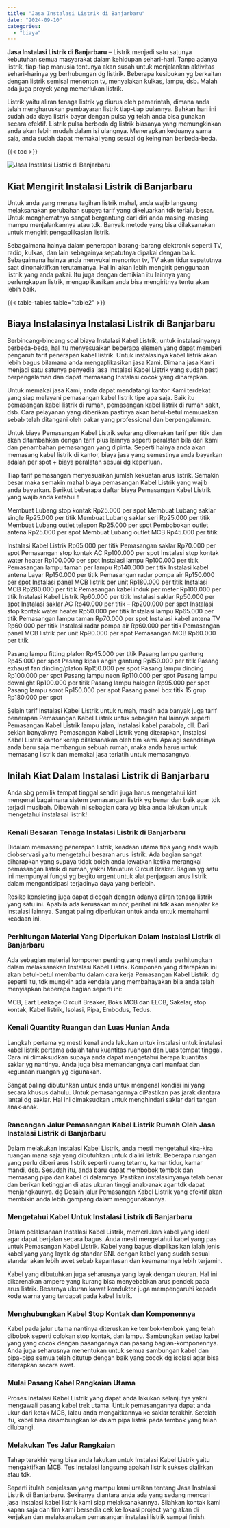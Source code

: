 ```yaml
---
title: "Jasa Instalasi Listrik di Banjarbaru"
date: "2024-09-10"
categories: 
  - "biaya"
---
```


**Jasa Instalasi Listrik di Banjarbaru** – Listrik menjadi satu satunya kebutuhan semua masyarakat dalam kehidupan sehari-hari. Tanpa adanya listrik, tiap-tiap manusia tentunya akan susah untuk menjalankan aktivitas sehari-harinya yg berhubungan dg listirik. Beberapa kesibukan yg berkaitan dengan listrik semisal menonton tv, menyalakan kulkas, lampu, dsb. Malah ada juga proyek yang memerlukan listrik.

Listrik yaitu aliran tenaga listrik yg diurus oleh pemerintah, dimana anda telah mengharuskan pembayaran listrik tiap-tiap bulannya. Bahkan hari ini sudah ada daya listrik bayar dengan pulsa yg telah anda bisa gunakan secara efektif. Listrik pulsa berbeda dg listrik biasanya yang memungkinkan anda akan lebih mudah dalam isi ulangnya. Menerapkan keduanya sama saja, anda sudah dapat memakai yang sesuai dg keinginan berbeda-beda.

{{< toc >}}

![Jasa Instalasi Listrik di Banjarbaru](/images/instalasi-listrik-murah12.png)

## Kiat Mengirit Instalasi Listrik di Banjarbaru

Untuk anda yang merasa tagihan listrik mahal, anda wajib langsung melaksanakan perubahan supaya tarif yang dikeluarkan tdk terlalu besar. Untuk menghematnya sangat bergantung dari diri anda masing-masing mampu menjalankannya atau tdk. Banyak metode yang bisa dilaksanakan untuk mengirit pengaplikasian listrik.

Sebagaimana halnya dalam penerapan barang-barang elektronik seperti TV, radio, kulkas, dan lain sebagainya sepatutnya dipakai dengan baik. Sebagaimana halnya anda menyukai menonton tv, TV akan tidur sepatutnya saat dinonaktifkan terutamanya. Hal ini akan lebih mengirit penggunaan listrik yang anda pakai. Itu juga dengan demikian itu lainnya yang perlengkapan listrik, mengaplikasikan anda bisa mengiritnya tentu akan lebih baik.

{{< table-tables table="table2" >}}

## Biaya Instalasinya Instalasi Listrik di Banjarbaru

Berbincang-bincang soal biaya Instalasi Kabel Listrik, untuk instalasinyanya berbeda-beda, hal itu menyesuaikan beberapa elemen yang dapat memberi pengaruh tarif penerapan kabel listrik. Untuk instalasinya kabel listrik akan lebih bagus bilamana anda mengaplikasikan jasa Kami. Dimana jasa Kami menjadi satu satunya penyedia jasa Instalasi Kabel Listrik yang sudah pasti berpengalaman dan dapat memasang Instalasi cocok yang diharapkan.

Untuk memakai jasa Kami, anda dapat mendatangi kantor Kami terdekat yang siap melayani pemasangan kabel listrik tipe apa saja. Baik itu pemasangan kabel listrik di rumah, pemasangan kabel listrik di rumah sakit, dsb. Cara pelayanan yang diberikan pastinya akan betul-betul memuaskan sebab telah ditangani oleh pakar yang professional dan berpengalaman.

Untuk biaya Pemasangan Kabel Listrik sekarang dikenakan tarif per titik dan akan ditambahkan dengan tarif plus lainnya seperti peralatan bila dari kami dan penambahan pemasangan yang dipinta. Seperti halnya anda akan memasang kabel listrik di kantor, biaya jasa yang semestinya anda bayarkan adalah per spot + biaya peralatan sesuai dg keperluan.

Tiap tarif pemasangan menyesuaikan jumlah kekuatan arus listrik. Semakin besar maka semakin mahal biaya pemasangan Kabel Listrik yang wajib anda bayarkan. Berikut beberapa daftar biaya Pemasangan Kabel Listrik yang wajib anda ketahui !

Membuat Lubang stop kontak Rp25.000 per spot Membuat Lubang saklar single Rp25.000 per titik Membuat Lubang saklar seri Rp25.000 per titik Membuat Lubang outlet telepon Rp25.000 per spot Pembobokan outlet antena Rp25.000 per spot Membuat Lubang outlet MCB Rp45.000 per titik

Instalasi Kabel Listrik Rp65.000 per titik Pemasangan saklar Rp70.000 per spot Pemasangan stop kontak AC Rp100.000 per spot Instalasi stop kontak water heater Rp100.000 per spot Instalasi lampu Rp100.000 per titik Pemasangan lampu taman per lampu Rp140.000 per titik Instalasi kabel antena Layar Rp150.000 per titik Pemasangan radar pompa air Rp150.000 per spot Instalasi panel MCB listrik per unit Rp180.000 per titik Instalasi MCB Rp280.000 per titik Pemasangan kabel induk per meter Rp100.000 per titik Instalasi Kabel Listrik Rp60.000 per titik Instalasi saklar Rp50.000 per spot Instalasi saklar AC Rp40.000 per titik – Rp200.000 per spot Instalasi stop kontak water heater Rp50.000 per titik Instalasi lampu Rp65.000 per titik Pemasangan lampu taman Rp70.000 per spot Instalasi kabel antena TV Rp60.000 per titik Instalasi radar pompa air Rp60.000 per titik Pemasangan panel MCB listrik per unit Rp90.000 per spot Pemasangan MCB Rp60.000 per titik

Pasang lampu fitting plafon Rp45.000 per titik Pasang lampu gantung Rp45.000 per spot Pasang kipas angin gantung Rp150.000 per titik Pasang exhaust fan dinding/plafon Rp150.000 per spot Pasang lampu dinding Rp100.000 per spot Pasang lampu neon Rp110.000 per spot Pasang lampu downlight Rp100.000 per titik Pasang lampu halogen Rp95.000 per spot Pasang lampu sorot Rp150.000 per spot Pasang panel box titik 15 grup Rp180.000 per spot

Selain tarif Instalasi Kabel Listrik untuk rumah, masih ada banyak juga tarif penerapan Pemasangan Kabel Listrik untuk sebagian hal lainnya seperti Pemasangan Kabel Listrik lampu jalan, Instalasi kabel parabola, dll. Dari sekian banyaknya Pemasangan Kabel Listrik yang diterapkan, Instalasi Kabel Listrik kantor kerap dilaksanakan oleh tim kami. Apalagi seandainya anda baru saja membangun sebuah rumah, maka anda harus untuk memasang listrik dan memakai jasa terlatih untuk memasangnya.

## Inilah Kiat Dalam Instalasi Listrik di Banjarbaru


Anda sbg pemilik tempat tinggal sendiri juga harus mengetahui kiat mengenal bagaimana sistem pemasangan listrik yg benar dan baik agar tdk terjadi musibah. Dibawah ini sebagian cara yg bisa anda lakukan untuk mengetahui instalasai listrik!

### Kenali Besaran Tenaga Instalasi Listrik di Banjarbaru

Didalam memasang penerapan listrik, keadaan utama tips yang anda wajib diobservasi yaitu mengetahui besaran arus listrik. Ada bagian sangat diharapkan yang supaya tidak boleh anda lewatkan ketika merangkai pemasangan listrik di rumah, yakni Miniature Circuit Braker. Bagian yg satu ini mempunyai fungsi yg begitu urgent untuk alat penjagaan arus listrik dalam mengantisipasi terjadinya daya yang berlebih.

Resiko konsleting juga dapat dicegah dengan adanya aliran tenaga listrik yang satu ini. Apabila ada kerusakan minor, perihal ini tdk akan menjalar ke instalasi lainnya. Sangat paling diperlukan untuk anda untuk memahami keadaan ini.

### Perhitungan Material Yang Diperlukan Dalam Instalasi Listrik di Banjarbaru

Ada sebagian material komponen penting yang mesti anda perhitungkan dalam melaksanakan Instalasi Kabel Listrik. Komponen yang diterapkan ini akan betul-betul membantu dalam cara kerja Pemasangan Kabel Listrik. dg seperti itu, tdk mungkin ada kendala yang membahayakan bila anda telah menyiapkan beberapa bagian seperti ini:

MCB, Eart Leakage Circuit Breaker, Boks MCB dan ELCB, Sakelar, stop kontak, Kabel listrik, Isolasi, Pipa, Embodus, Tedus.

### Kenali Quantity Ruangan dan Luas Hunian Anda

Langkah pertama yg mesti kenal anda lakukan untuk instalasi untuk instalasi kabel listrik pertama adalah tahu kuantitas ruangan dan Luas tempat tinggal. Cara ini dimaksudkan supaya anda dapat mengetahui berapa kuantitas saklar yg nantinya. Anda juga bisa memandangnya dari manfaat dan kegunaan ruangan yg digunakan.

Sangat paling dibutuhkan untuk anda untuk mengenal kondisi ini yang secara khusus dahulu. Untuk pemasangannya diPastikan pas jarak diantara lantai dg saklar. Hal ini dimaksudkan untuk menghindari saklar dari tangan anak-anak.

### Rancangan Jalur Pemasangan Kabel Listrik Rumah Oleh Jasa Instalasi Listrik di Banjarbaru

Dalam melakukan Instalasi Kabel Listrik, anda mesti mengetahui kira-kira ruangan mana saja yang dibutuhkan untuk dialiri listrik. Beberapa ruangan yang perlu diberi arus listrik seperti ruang tetamu, kamar tidur, kamar mandi, dsb. Sesudah itu, anda baru dapat membobok tembok dan memasang pipa dan kabel di dalamnya. Pastikan instalasinyanya telah benar dan berikan ketinggian di atas ukuran tinggi anak-anak agar tdk dapat menjangkaunya. dg Desain jalur Pemasangan Kabel Listrik yang efektif akan membikin anda lebih gampang dalam menggunakannya.

### Mengetahui Kabel Untuk Instalasi Listrik di Banjarbaru

Dalam pelaksanaan Instalasi Kabel Listrik, memerlukan kabel yang ideal agar dapat berjalan secara bagus. Anda mesti mengetahui kabel yang pas untuk Pemasangan Kabel Listrik. Kabel yang bagus diaplikasikan ialah jenis kabel yang yang layak dg standar SNI. dengan kabel yang sudah sesuai standar akan lebih awet sebab kepantasan dan keamanannya lebih terjamin.

Kabel yang dibutuhkan juga seharusnya yang layak dengan ukuran. Hal ini dikarenakan ampere yang kurang bisa menyebabkan arus pendek pada arus listrik. Besarnya ukuran kawat konduktor juga mempengaruhi kepada kode warna yang terdapat pada kabel listrik.

### Menghubungkan Kabel Stop Kontak dan Komponennya

Kabel pada jalur utama nantinya diteruskan ke tembok-tembok yang telah dibobok seperti colokan stop kontak, dan lampu. Sambungkan setiap kabel yang yang cocok dengan pasangannya dan pasang bagian-komponennya. Anda juga seharusnya menentukan untuk semua sambungan kabel dan pipa-pipa semua telah ditutup dengan baik yang cocok dg isolasi agar bisa diterapkan secara awet.

### Mulai Pasang Kabel Rangkaian Utama

Proses Instalasi Kabel Listrik yang dapat anda lakukan selanjutya yakni mengawali pasang kabel trek utama. Untuk pemasangannya dapat anda ukur dari kotak MCB, lalau anda mengaitkannya ke saklar terakhir. Setelah itu, kabel bisa disambungkan ke dalam pipa listrik pada tembok yang telah dilubangi.

### Melakukan Tes Jalur Rangkaian

Tahap terakhir yang bisa anda lakukan untuk Instalasi Kabel Listrik yaitu mengaktifkan MCB. Tes Instalasi langsung apakah listrik sukses dialirkan atau tdk.

Seperti itulah penjelasan yang mampu kami uraikan tentang Jasa Instalasi Listrik di Banjarbaru. Sekiranya diantara anda ada yang sedang mencari jasa Instalasi kabel listrik kami siap melaksanakannya. Silahkan kontak kami kapan saja dan tim kami bersedia cek ke lokasi project yang akan di kerjakan dan melaksanakan pemasangan instalasi listrik sampai finish.
